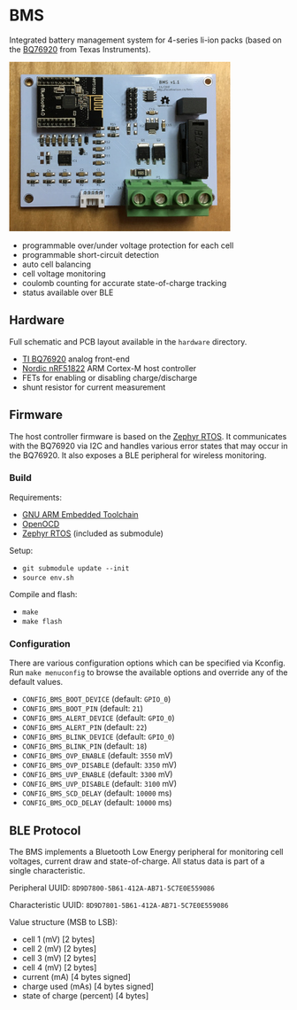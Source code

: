 # BMS

Integrated battery management system for 4-series li-ion packs (based on the [BQ76920](http://www.ti.com/product/BQ76920) from Texas Instruments).

![Board](hardware/board.jpg)

* programmable over/under voltage protection for each cell
* programmable short-circuit detection
* auto cell balancing
* cell voltage monitoring
* coulomb counting for accurate state-of-charge tracking
* status available over BLE

## Hardware

Full schematic and PCB layout available in the `hardware` directory.

* [TI BQ76920](http://www.ti.com/product/BQ76920) analog front-end
* [Nordic nRF51822](https://www.nordicsemi.com/eng/Products/Bluetooth-low-energy/nRF51822) ARM Cortex-M host controller
* FETs for enabling or disabling charge/discharge
* shunt resistor for current measurement

## Firmware

The host controller firmware is based on the [Zephyr RTOS](https://www.zephyrproject.org).  It communicates with the BQ76920 via I2C and handles various error states that may occur in the BQ76920.  It also exposes a BLE peripheral for wireless monitoring.

### Build

Requirements:

* [GNU ARM Embedded Toolchain](https://developer.arm.com/open-source/gnu-toolchain/gnu-rm)
* [OpenOCD](http://openocd.org)
* [Zephyr RTOS](https://www.zephyrproject.org) (included as submodule)

Setup:

* `git submodule update --init`
* `source env.sh`

Compile and flash:

* `make`
* `make flash`

### Configuration

There are various configuration options which can be specified via Kconfig.  Run `make menuconfig` to browse the available options and override any of the default values.

* `CONFIG_BMS_BOOT_DEVICE` (default: `GPIO_0`)
* `CONFIG_BMS_BOOT_PIN` (default: `21`)
* `CONFIG_BMS_ALERT_DEVICE` (default: `GPIO_0`)
* `CONFIG_BMS_ALERT_PIN` (default: `22`)
* `CONFIG_BMS_BLINK_DEVICE` (default: `GPIO_0`)
* `CONFIG_BMS_BLINK_PIN` (default: `18`)
* `CONFIG_BMS_OVP_ENABLE` (default: `3550` mV)
* `CONFIG_BMS_OVP_DISABLE` (default: `3350` mV)
* `CONFIG_BMS_UVP_ENABLE` (default: `3300` mV)
* `CONFIG_BMS_UVP_DISABLE` (default: `3100` mV)
* `CONFIG_BMS_SCD_DELAY` (default: `10000` ms)
* `CONFIG_BMS_OCD_DELAY` (default: `10000` ms)

## BLE Protocol

The BMS implements a Bluetooth Low Energy peripheral for monitoring cell voltages, current draw and state-of-charge.  All status data is part of a single characteristic.

Peripheral UUID: `8D9D7800-5B61-412A-AB71-5C7E0E559086`

Characteristic UUID: `8D9D7801-5B61-412A-AB71-5C7E0E559086`

Value structure (MSB to LSB):

* cell 1 (mV) [2 bytes]
* cell 2 (mV) [2 bytes]
* cell 3 (mV) [2 bytes]
* cell 4 (mV) [2 bytes]
* current (mA) [4 bytes signed]
* charge used (mAs) [4 bytes signed]
* state of charge (percent) [4 bytes]
